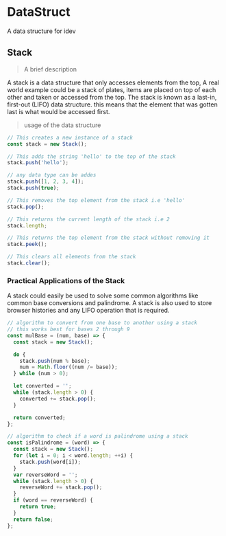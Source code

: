 # DataStruct

A data structure for idev

## Stack

> A brief description

A stack is a data structure that only accesses elements from the top, A real world example could be a stack of plates,
items are placed on top of each other and taken or accessed from the top.
The stack is known as a last-in, first-out (LIFO) data structure. this means that the element that was gotten last is what would be accessed first.

> usage of the data structure

```js
// This creates a new instance of a stack
const stack = new Stack();

// This adds the string 'hello' to the top of the stack
stack.push('hello');

// any data type can be addes
stack.push([1, 2, 3, 4]);
stack.push(true);

// This removes the top element from the stack i.e 'hello'
stack.pop();

// This returns the current length of the stack i.e 2
stack.length;

// This returns the top element from the stack without removing it
stack.peek();

// This clears all elements from the stack
stack.clear();
```

### Practical Applications of the Stack

A stack could easily be used to solve some common algorithms like common base conversions and palindrome.
A stack is also used to store browser histories and any LIFO operation that is required.

```js
// algorithm to convert from one base to another using a stack
// this works best for bases 2 through 9
const mulBase = (num, base) => {
  const stack = new Stack();

  do {
    stack.push(num % base);
    num = Math.floor((num /= base));
  } while (num > 0);

  let converted = '';
  while (stack.length > 0) {
    converted += stack.pop();
  }

  return converted;
};

// algorithm to check if a word is palindrome using a stack
const isPalindrome = (word) => {
  const stack = new Stack();
  for (let i = 0; i < word.length; ++i) {
    stack.push(word[i]);
  }
  var reverseWord = '';
  while (stack.length > 0) {
    reverseWord += stack.pop();
  }
  if (word == reverseWord) {
    return true;
  }
  return false;
};
```
